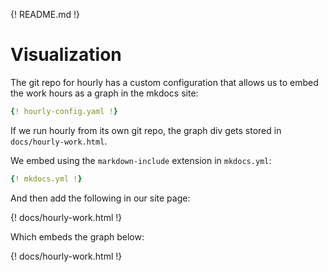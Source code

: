 {! README.md !}

# Visualization

The git repo for hourly has a custom configuration that allows us to embed
the work hours as a graph in the mkdocs site:
 
```yaml
{! hourly-config.yaml !}
```

If we run hourly from its own git repo, the graph div gets stored in
`docs/hourly-work.html`. 

We embed using the `markdown-include` extension in `mkdocs.yml`:

```yaml
{! mkdocs.yml !}
```

And then add the following in our site page:

\{! docs/hourly-work.html !\}

Which embeds the graph below:

{! docs/hourly-work.html !}